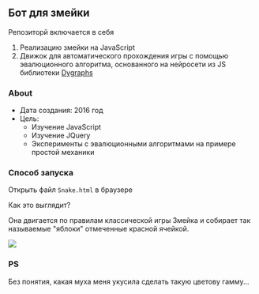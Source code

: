 ## Бот для змейки

Репозиторй включается в себя
1. Реализацию змейки на JavaScript
2. Движок для автоматического прохождения игры с помощью эвалюционного алгоритма, основанного на нейросети из JS библиотеки [Dygraphs](https://dygraphs.com/)

### About
- Дата создания: 2016 год
- Цель:
  - Изучение JavaScript
  - Изучение JQuery
  - Эксперименты с эвалюционными алгоритмами на примере простой механики

### Способ запуска
Открыть файл `Snake.html` в браузере

Как это выглядит?

Она двигается по правилам классической игры Змейка и собирает так называемые "яблоки" отмеченные красной ячейкой.

![](https://i.postimg.cc/C54H460h/image.png)

### PS
Без понятия, какая муха меня укусила сделать такую цветову гамму...
